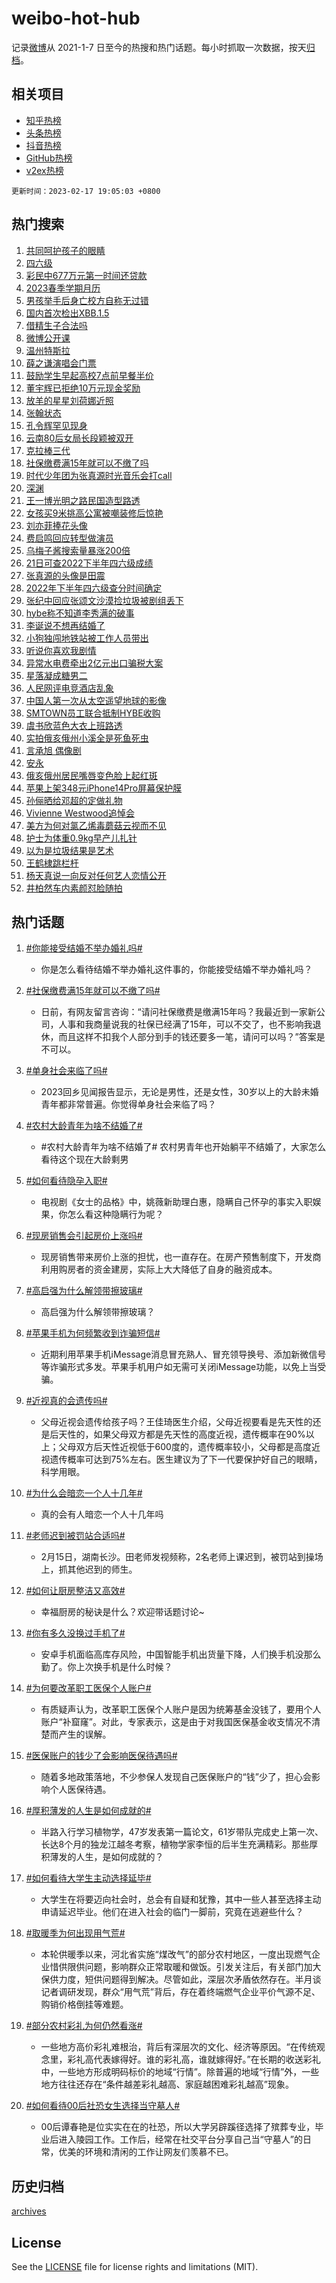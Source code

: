 # weibo-hot-hub

记录[微博](https://www.weibo.com)从 2021-1-7 日至今的热搜和热门话题。每小时抓取一次数据，按天[归档](archives)。

## 相关项目

- [知乎热榜](https://github.com/lonnyzhang423/zhihu-hot-hub)
- [头条热榜](https://github.com/lonnyzhang423/toutiao-hot-hub)
- [抖音热榜](https://github.com/lonnyzhang423/douyin-hot-hub)
- [GitHub热榜](https://github.com/lonnyzhang423/github-hot-hub)
- [v2ex热榜](https://github.com/lonnyzhang423/v2ex-hot-hub)


`更新时间：2023-02-17 19:05:03 +0800`

## 热门搜索

1. [共同呵护孩子的眼睛](https://m.weibo.cn/search?containerid=100103type%3D1%26t%3D10%26q%3D%23%E5%85%B1%E5%90%8C%E5%91%B5%E6%8A%A4%E5%AD%A9%E5%AD%90%E7%9A%84%E7%9C%BC%E7%9D%9B%23&stream_entry_id=51&isnewpage=1&extparam=seat%3D1%26dgr%3D0%26stream_entry_id%3D51%26c_type%3D51%26pos%3D0%26filter_type%3Drealtimehot%26cate%3D10103%26display_time%3D1676631901%26pre_seqid%3D167663190193602385785&luicode=10000011&lfid=106003type%253D25%2526t%253D3%2526disable_hot%253D1%2526filter_type%253Drealtimehot)
1. [四六级](https://m.weibo.cn/search?containerid=100103type%3D1%26t%3D10%26q%3D%E5%9B%9B%E5%85%AD%E7%BA%A7&stream_entry_id=31&isnewpage=1&extparam=seat%3D1%26q%3D%25E5%259B%259B%25E5%2585%25AD%25E7%25BA%25A7%26realpos%3D1%26stream_entry_id%3D31%26dgr%3D0%26pos%3D0%26filter_type%3Drealtimehot%26flag%3D0%26lcate%3D5001%26band_rank%3D1%26c_type%3D31%26cate%3D5001%26display_time%3D1676631901%26pre_seqid%3D167663190193602385785&luicode=10000011&lfid=106003type%253D25%2526t%253D3%2526disable_hot%253D1%2526filter_type%253Drealtimehot)
1. [彩民中677万元第一时间还贷款](https://m.weibo.cn/search?containerid=100103type%3D1%26t%3D10%26q%3D%23%E5%BD%A9%E6%B0%91%E4%B8%AD677%E4%B8%87%E5%85%83%E7%AC%AC%E4%B8%80%E6%97%B6%E9%97%B4%E8%BF%98%E8%B4%B7%E6%AC%BE%23&stream_entry_id=31&isnewpage=1&extparam=seat%3D1%26q%3D%2523%25E5%25BD%25A9%25E6%25B0%2591%25E4%25B8%25AD677%25E4%25B8%2587%25E5%2585%2583%25E7%25AC%25AC%25E4%25B8%2580%25E6%2597%25B6%25E9%2597%25B4%25E8%25BF%2598%25E8%25B4%25B7%25E6%25AC%25BE%2523%26realpos%3D2%26stream_entry_id%3D31%26dgr%3D0%26pos%3D1%26filter_type%3Drealtimehot%26flag%3D1%26lcate%3D5001%26band_rank%3D2%26c_type%3D31%26cate%3D5001%26display_time%3D1676631901%26pre_seqid%3D167663190193602385785&luicode=10000011&lfid=106003type%253D25%2526t%253D3%2526disable_hot%253D1%2526filter_type%253Drealtimehot)
1. [2023春季学期月历](https://m.weibo.cn/search?containerid=100103type%3D1%26t%3D10%26q%3D%232023%E6%98%A5%E5%AD%A3%E5%AD%A6%E6%9C%9F%E6%9C%88%E5%8E%86%23&stream_entry_id=31&isnewpage=1&extparam=seat%3D1%26q%3D%25232023%25E6%2598%25A5%25E5%25AD%25A3%25E5%25AD%25A6%25E6%259C%259F%25E6%259C%2588%25E5%258E%2586%2523%26realpos%3D3%26stream_entry_id%3D31%26dgr%3D0%26pos%3D2%26filter_type%3Drealtimehot%26flag%3D0%26lcate%3D5001%26band_rank%3D3%26c_type%3D31%26cate%3D5001%26display_time%3D1676631901%26pre_seqid%3D167663190193602385785&luicode=10000011&lfid=106003type%253D25%2526t%253D3%2526disable_hot%253D1%2526filter_type%253Drealtimehot)
1. [男孩举手后身亡校方自称无过错](https://m.weibo.cn/search?containerid=100103type%3D1%26t%3D10%26q%3D%23%E7%94%B7%E5%AD%A9%E4%B8%BE%E6%89%8B%E5%90%8E%E8%BA%AB%E4%BA%A1%E6%A0%A1%E6%96%B9%E8%87%AA%E7%A7%B0%E6%97%A0%E8%BF%87%E9%94%99%23&stream_entry_id=31&isnewpage=1&extparam=seat%3D1%26q%3D%2523%25E7%2594%25B7%25E5%25AD%25A9%25E4%25B8%25BE%25E6%2589%258B%25E5%2590%258E%25E8%25BA%25AB%25E4%25BA%25A1%25E6%25A0%25A1%25E6%2596%25B9%25E8%2587%25AA%25E7%25A7%25B0%25E6%2597%25A0%25E8%25BF%2587%25E9%2594%2599%2523%26realpos%3D4%26stream_entry_id%3D31%26dgr%3D0%26pos%3D3%26filter_type%3Drealtimehot%26flag%3D1%26lcate%3D5001%26band_rank%3D4%26c_type%3D31%26cate%3D5001%26display_time%3D1676631901%26pre_seqid%3D167663190193602385785&luicode=10000011&lfid=106003type%253D25%2526t%253D3%2526disable_hot%253D1%2526filter_type%253Drealtimehot)
1. [国内首次检出XBB.1.5](https://m.weibo.cn/search?containerid=100103type%3D1%26t%3D10%26q%3D%23%E5%9B%BD%E5%86%85%E9%A6%96%E6%AC%A1%E6%A3%80%E5%87%BAXBB.1.5%23&stream_entry_id=31&isnewpage=1&extparam=seat%3D1%26q%3D%2523%25E5%259B%25BD%25E5%2586%2585%25E9%25A6%2596%25E6%25AC%25A1%25E6%25A3%2580%25E5%2587%25BAXBB.1.5%2523%26realpos%3D5%26stream_entry_id%3D31%26dgr%3D0%26pos%3D4%26filter_type%3Drealtimehot%26flag%3D2%26lcate%3D5001%26band_rank%3D5%26c_type%3D31%26cate%3D5001%26display_time%3D1676631901%26pre_seqid%3D167663190193602385785&luicode=10000011&lfid=106003type%253D25%2526t%253D3%2526disable_hot%253D1%2526filter_type%253Drealtimehot)
1. [借精生子合法吗](https://m.weibo.cn/search?containerid=100103type%3D1%26t%3D10%26q%3D%23%E5%80%9F%E7%B2%BE%E7%94%9F%E5%AD%90%E5%90%88%E6%B3%95%E5%90%97%23&stream_entry_id=31&isnewpage=1&extparam=seat%3D1%26q%3D%2523%25E5%2580%259F%25E7%25B2%25BE%25E7%2594%259F%25E5%25AD%2590%25E5%2590%2588%25E6%25B3%2595%25E5%2590%2597%2523%26realpos%3D6%26stream_entry_id%3D31%26dgr%3D0%26pos%3D5%26filter_type%3Drealtimehot%26flag%3D1%26lcate%3D5001%26band_rank%3D6%26c_type%3D31%26cate%3D5001%26display_time%3D1676631901%26pre_seqid%3D167663190193602385785&luicode=10000011&lfid=106003type%253D25%2526t%253D3%2526disable_hot%253D1%2526filter_type%253Drealtimehot)
1. [微博公开课](https://m.weibo.cn/search?containerid=100103type%3D1%26t%3D10%26q%3D%23%E5%BE%AE%E5%8D%9A%E5%85%AC%E5%BC%80%E8%AF%BE%23&stream_entry_id=31&isnewpage=1&extparam=seat%3D1%26q%3D%2523%25E5%25BE%25AE%25E5%258D%259A%25E5%2585%25AC%25E5%25BC%2580%25E8%25AF%25BE%2523%26dgr%3D0%26stream_entry_id%3D31%26pos%3D6%26filter_type%3Drealtimehot%26lcate%3D5001%26band_rank%3D7%26c_type%3D31%26cate%3D5001%26adid%3D180328%26display_time%3D1676631901%26pre_seqid%3D167663190193602385785&luicode=10000011&lfid=106003type%253D25%2526t%253D3%2526disable_hot%253D1%2526filter_type%253Drealtimehot)
1. [温州特斯拉](https://m.weibo.cn/search?containerid=100103type%3D1%26t%3D10%26q%3D%E6%B8%A9%E5%B7%9E%E7%89%B9%E6%96%AF%E6%8B%89&stream_entry_id=31&isnewpage=1&extparam=seat%3D1%26q%3D%25E6%25B8%25A9%25E5%25B7%259E%25E7%2589%25B9%25E6%2596%25AF%25E6%258B%2589%26realpos%3D7%26stream_entry_id%3D31%26dgr%3D0%26pos%3D7%26filter_type%3Drealtimehot%26flag%3D0%26lcate%3D5001%26band_rank%3D7%26c_type%3D31%26cate%3D5001%26display_time%3D1676631901%26pre_seqid%3D167663190193602385785&luicode=10000011&lfid=106003type%253D25%2526t%253D3%2526disable_hot%253D1%2526filter_type%253Drealtimehot)
1. [薛之谦演唱会门票](https://m.weibo.cn/search?containerid=100103type%3D1%26t%3D10%26q%3D%E8%96%9B%E4%B9%8B%E8%B0%A6%E6%BC%94%E5%94%B1%E4%BC%9A%E9%97%A8%E7%A5%A8&stream_entry_id=31&isnewpage=1&extparam=seat%3D1%26q%3D%25E8%2596%259B%25E4%25B9%258B%25E8%25B0%25A6%25E6%25BC%2594%25E5%2594%25B1%25E4%25BC%259A%25E9%2597%25A8%25E7%25A5%25A8%26realpos%3D8%26stream_entry_id%3D31%26dgr%3D0%26pos%3D8%26filter_type%3Drealtimehot%26flag%3D1%26lcate%3D5001%26band_rank%3D8%26c_type%3D31%26cate%3D5001%26display_time%3D1676631901%26pre_seqid%3D167663190193602385785&luicode=10000011&lfid=106003type%253D25%2526t%253D3%2526disable_hot%253D1%2526filter_type%253Drealtimehot)
1. [鼓励学生早起高校7点前早餐半价](https://m.weibo.cn/search?containerid=100103type%3D1%26t%3D10%26q%3D%23%E9%BC%93%E5%8A%B1%E5%AD%A6%E7%94%9F%E6%97%A9%E8%B5%B7%E9%AB%98%E6%A0%A17%E7%82%B9%E5%89%8D%E6%97%A9%E9%A4%90%E5%8D%8A%E4%BB%B7%23&stream_entry_id=31&isnewpage=1&extparam=seat%3D1%26q%3D%2523%25E9%25BC%2593%25E5%258A%25B1%25E5%25AD%25A6%25E7%2594%259F%25E6%2597%25A9%25E8%25B5%25B7%25E9%25AB%2598%25E6%25A0%25A17%25E7%2582%25B9%25E5%2589%258D%25E6%2597%25A9%25E9%25A4%2590%25E5%258D%258A%25E4%25BB%25B7%2523%26realpos%3D9%26stream_entry_id%3D31%26dgr%3D0%26pos%3D9%26filter_type%3Drealtimehot%26flag%3D0%26lcate%3D5001%26band_rank%3D9%26c_type%3D31%26cate%3D5001%26display_time%3D1676631901%26pre_seqid%3D167663190193602385785&luicode=10000011&lfid=106003type%253D25%2526t%253D3%2526disable_hot%253D1%2526filter_type%253Drealtimehot)
1. [董宇辉已拒绝10万元现金奖励](https://m.weibo.cn/search?containerid=100103type%3D1%26t%3D10%26q%3D%23%E8%91%A3%E5%AE%87%E8%BE%89%E5%B7%B2%E6%8B%92%E7%BB%9D10%E4%B8%87%E5%85%83%E7%8E%B0%E9%87%91%E5%A5%96%E5%8A%B1%23&stream_entry_id=31&isnewpage=1&extparam=seat%3D1%26q%3D%2523%25E8%2591%25A3%25E5%25AE%2587%25E8%25BE%2589%25E5%25B7%25B2%25E6%258B%2592%25E7%25BB%259D10%25E4%25B8%2587%25E5%2585%2583%25E7%258E%25B0%25E9%2587%2591%25E5%25A5%2596%25E5%258A%25B1%2523%26realpos%3D10%26stream_entry_id%3D31%26dgr%3D0%26pos%3D10%26filter_type%3Drealtimehot%26flag%3D2%26lcate%3D5001%26band_rank%3D10%26c_type%3D31%26cate%3D5001%26display_time%3D1676631901%26pre_seqid%3D167663190193602385785&luicode=10000011&lfid=106003type%253D25%2526t%253D3%2526disable_hot%253D1%2526filter_type%253Drealtimehot)
1. [放羊的星星刘荷娜近照](https://m.weibo.cn/search?containerid=100103type%3D1%26t%3D10%26q%3D%23%E6%94%BE%E7%BE%8A%E7%9A%84%E6%98%9F%E6%98%9F%E5%88%98%E8%8D%B7%E5%A8%9C%E8%BF%91%E7%85%A7%23&stream_entry_id=31&isnewpage=1&extparam=seat%3D1%26q%3D%2523%25E6%2594%25BE%25E7%25BE%258A%25E7%259A%2584%25E6%2598%259F%25E6%2598%259F%25E5%2588%2598%25E8%258D%25B7%25E5%25A8%259C%25E8%25BF%2591%25E7%2585%25A7%2523%26realpos%3D11%26stream_entry_id%3D31%26dgr%3D0%26pos%3D11%26filter_type%3Drealtimehot%26flag%3D2%26lcate%3D5001%26band_rank%3D11%26c_type%3D31%26cate%3D5001%26display_time%3D1676631901%26pre_seqid%3D167663190193602385785&luicode=10000011&lfid=106003type%253D25%2526t%253D3%2526disable_hot%253D1%2526filter_type%253Drealtimehot)
1. [张翰状态](https://m.weibo.cn/search?containerid=100103type%3D1%26t%3D10%26q%3D%23%E5%BC%A0%E7%BF%B0%E7%8A%B6%E6%80%81%23&stream_entry_id=31&isnewpage=1&extparam=seat%3D1%26q%3D%2523%25E5%25BC%25A0%25E7%25BF%25B0%25E7%258A%25B6%25E6%2580%2581%2523%26realpos%3D12%26stream_entry_id%3D31%26dgr%3D0%26pos%3D12%26filter_type%3Drealtimehot%26flag%3D2%26lcate%3D5001%26band_rank%3D12%26c_type%3D31%26cate%3D5001%26display_time%3D1676631901%26pre_seqid%3D167663190193602385785&luicode=10000011&lfid=106003type%253D25%2526t%253D3%2526disable_hot%253D1%2526filter_type%253Drealtimehot)
1. [孔令辉罕见现身](https://m.weibo.cn/search?containerid=100103type%3D1%26t%3D10%26q%3D%23%E5%AD%94%E4%BB%A4%E8%BE%89%E7%BD%95%E8%A7%81%E7%8E%B0%E8%BA%AB%23&stream_entry_id=31&isnewpage=1&extparam=seat%3D1%26q%3D%2523%25E5%25AD%2594%25E4%25BB%25A4%25E8%25BE%2589%25E7%25BD%2595%25E8%25A7%2581%25E7%258E%25B0%25E8%25BA%25AB%2523%26realpos%3D13%26stream_entry_id%3D31%26dgr%3D0%26pos%3D13%26filter_type%3Drealtimehot%26flag%3D1%26lcate%3D5001%26band_rank%3D13%26c_type%3D31%26cate%3D5001%26display_time%3D1676631901%26pre_seqid%3D167663190193602385785&luicode=10000011&lfid=106003type%253D25%2526t%253D3%2526disable_hot%253D1%2526filter_type%253Drealtimehot)
1. [云南80后女局长段颖被双开](https://m.weibo.cn/search?containerid=100103type%3D1%26t%3D10%26q%3D%23%E4%BA%91%E5%8D%9780%E5%90%8E%E5%A5%B3%E5%B1%80%E9%95%BF%E6%AE%B5%E9%A2%96%E8%A2%AB%E5%8F%8C%E5%BC%80%23&stream_entry_id=31&isnewpage=1&extparam=seat%3D1%26q%3D%2523%25E4%25BA%2591%25E5%258D%259780%25E5%2590%258E%25E5%25A5%25B3%25E5%25B1%2580%25E9%2595%25BF%25E6%25AE%25B5%25E9%25A2%2596%25E8%25A2%25AB%25E5%258F%258C%25E5%25BC%2580%2523%26realpos%3D14%26stream_entry_id%3D31%26dgr%3D0%26pos%3D14%26filter_type%3Drealtimehot%26flag%3D1%26lcate%3D5001%26band_rank%3D14%26c_type%3D31%26cate%3D5001%26display_time%3D1676631901%26pre_seqid%3D167663190193602385785&luicode=10000011&lfid=106003type%253D25%2526t%253D3%2526disable_hot%253D1%2526filter_type%253Drealtimehot)
1. [克拉棒三代](https://m.weibo.cn/search?containerid=100103type%3D1%26t%3D10%26q%3D%E5%85%8B%E6%8B%89%E6%A3%92%E4%B8%89%E4%BB%A3&stream_entry_id=31&isnewpage=1&extparam=seat%3D1%26q%3D%25E5%2585%258B%25E6%258B%2589%25E6%25A3%2592%25E4%25B8%2589%25E4%25BB%25A3%26realpos%3D15%26stream_entry_id%3D31%26dgr%3D0%26pos%3D15%26filter_type%3Drealtimehot%26flag%3D1%26lcate%3D5001%26band_rank%3D15%26c_type%3D31%26cate%3D5001%26display_time%3D1676631901%26pre_seqid%3D167663190193602385785&luicode=10000011&lfid=106003type%253D25%2526t%253D3%2526disable_hot%253D1%2526filter_type%253Drealtimehot)
1. [社保缴费满15年就可以不缴了吗](https://m.weibo.cn/search?containerid=100103type%3D1%26t%3D10%26q%3D%23%E7%A4%BE%E4%BF%9D%E7%BC%B4%E8%B4%B9%E6%BB%A115%E5%B9%B4%E5%B0%B1%E5%8F%AF%E4%BB%A5%E4%B8%8D%E7%BC%B4%E4%BA%86%E5%90%97%23&stream_entry_id=31&isnewpage=1&extparam=seat%3D1%26q%3D%2523%25E7%25A4%25BE%25E4%25BF%259D%25E7%25BC%25B4%25E8%25B4%25B9%25E6%25BB%25A115%25E5%25B9%25B4%25E5%25B0%25B1%25E5%258F%25AF%25E4%25BB%25A5%25E4%25B8%258D%25E7%25BC%25B4%25E4%25BA%2586%25E5%2590%2597%2523%26realpos%3D16%26stream_entry_id%3D31%26dgr%3D0%26pos%3D16%26filter_type%3Drealtimehot%26flag%3D2%26lcate%3D5001%26band_rank%3D16%26c_type%3D31%26cate%3D5001%26display_time%3D1676631901%26pre_seqid%3D167663190193602385785&luicode=10000011&lfid=106003type%253D25%2526t%253D3%2526disable_hot%253D1%2526filter_type%253Drealtimehot)
1. [时代少年团为张真源时光音乐会打call](https://m.weibo.cn/search?containerid=100103type%3D1%26t%3D10%26q%3D%23%E6%97%B6%E4%BB%A3%E5%B0%91%E5%B9%B4%E5%9B%A2%E4%B8%BA%E5%BC%A0%E7%9C%9F%E6%BA%90%E6%97%B6%E5%85%89%E9%9F%B3%E4%B9%90%E4%BC%9A%E6%89%93call%23&stream_entry_id=31&isnewpage=1&extparam=seat%3D1%26q%3D%2523%25E6%2597%25B6%25E4%25BB%25A3%25E5%25B0%2591%25E5%25B9%25B4%25E5%259B%25A2%25E4%25B8%25BA%25E5%25BC%25A0%25E7%259C%259F%25E6%25BA%2590%25E6%2597%25B6%25E5%2585%2589%25E9%259F%25B3%25E4%25B9%2590%25E4%25BC%259A%25E6%2589%2593call%2523%26realpos%3D17%26stream_entry_id%3D31%26dgr%3D0%26pos%3D17%26filter_type%3Drealtimehot%26flag%3D1%26lcate%3D5001%26band_rank%3D17%26c_type%3D31%26cate%3D5001%26display_time%3D1676631901%26pre_seqid%3D167663190193602385785&luicode=10000011&lfid=106003type%253D25%2526t%253D3%2526disable_hot%253D1%2526filter_type%253Drealtimehot)
1. [深渊](https://m.weibo.cn/search?containerid=100103type%3D1%26t%3D10%26q%3D%E6%B7%B1%E6%B8%8A&stream_entry_id=31&isnewpage=1&extparam=seat%3D1%26q%3D%25E6%25B7%25B1%25E6%25B8%258A%26realpos%3D18%26stream_entry_id%3D31%26dgr%3D0%26pos%3D18%26filter_type%3Drealtimehot%26flag%3D1%26lcate%3D5001%26band_rank%3D18%26c_type%3D31%26cate%3D5001%26display_time%3D1676631901%26pre_seqid%3D167663190193602385785&luicode=10000011&lfid=106003type%253D25%2526t%253D3%2526disable_hot%253D1%2526filter_type%253Drealtimehot)
1. [王一博光明之路民国造型路透](https://m.weibo.cn/search?containerid=100103type%3D1%26t%3D10%26q%3D%23%E7%8E%8B%E4%B8%80%E5%8D%9A%E5%85%89%E6%98%8E%E4%B9%8B%E8%B7%AF%E6%B0%91%E5%9B%BD%E9%80%A0%E5%9E%8B%E8%B7%AF%E9%80%8F%23&stream_entry_id=31&isnewpage=1&extparam=seat%3D1%26q%3D%2523%25E7%258E%258B%25E4%25B8%2580%25E5%258D%259A%25E5%2585%2589%25E6%2598%258E%25E4%25B9%258B%25E8%25B7%25AF%25E6%25B0%2591%25E5%259B%25BD%25E9%2580%25A0%25E5%259E%258B%25E8%25B7%25AF%25E9%2580%258F%2523%26realpos%3D19%26stream_entry_id%3D31%26dgr%3D0%26pos%3D19%26filter_type%3Drealtimehot%26flag%3D1%26lcate%3D5001%26band_rank%3D19%26c_type%3D31%26cate%3D5001%26display_time%3D1676631901%26pre_seqid%3D167663190193602385785&luicode=10000011&lfid=106003type%253D25%2526t%253D3%2526disable_hot%253D1%2526filter_type%253Drealtimehot)
1. [女孩买9米挑高公寓被嘲装修后惊艳](https://m.weibo.cn/search?containerid=100103type%3D1%26t%3D10%26q%3D%23%E5%A5%B3%E5%AD%A9%E4%B9%B09%E7%B1%B3%E6%8C%91%E9%AB%98%E5%85%AC%E5%AF%93%E8%A2%AB%E5%98%B2%E8%A3%85%E4%BF%AE%E5%90%8E%E6%83%8A%E8%89%B3%23&stream_entry_id=31&isnewpage=1&extparam=seat%3D1%26q%3D%2523%25E5%25A5%25B3%25E5%25AD%25A9%25E4%25B9%25B09%25E7%25B1%25B3%25E6%258C%2591%25E9%25AB%2598%25E5%2585%25AC%25E5%25AF%2593%25E8%25A2%25AB%25E5%2598%25B2%25E8%25A3%2585%25E4%25BF%25AE%25E5%2590%258E%25E6%2583%258A%25E8%2589%25B3%2523%26realpos%3D20%26stream_entry_id%3D31%26dgr%3D0%26pos%3D20%26filter_type%3Drealtimehot%26flag%3D0%26lcate%3D5001%26band_rank%3D20%26c_type%3D31%26cate%3D5001%26display_time%3D1676631901%26pre_seqid%3D167663190193602385785&luicode=10000011&lfid=106003type%253D25%2526t%253D3%2526disable_hot%253D1%2526filter_type%253Drealtimehot)
1. [刘亦菲捧花头像](https://m.weibo.cn/search?containerid=100103type%3D1%26t%3D10%26q%3D%E5%88%98%E4%BA%A6%E8%8F%B2%E6%8D%A7%E8%8A%B1%E5%A4%B4%E5%83%8F&stream_entry_id=31&isnewpage=1&extparam=seat%3D1%26q%3D%25E5%2588%2598%25E4%25BA%25A6%25E8%258F%25B2%25E6%258D%25A7%25E8%258A%25B1%25E5%25A4%25B4%25E5%2583%258F%26realpos%3D21%26stream_entry_id%3D31%26dgr%3D0%26pos%3D21%26filter_type%3Drealtimehot%26flag%3D2%26lcate%3D5001%26band_rank%3D21%26c_type%3D31%26cate%3D5001%26display_time%3D1676631901%26pre_seqid%3D167663190193602385785&luicode=10000011&lfid=106003type%253D25%2526t%253D3%2526disable_hot%253D1%2526filter_type%253Drealtimehot)
1. [费启鸣回应转型做演员](https://m.weibo.cn/search?containerid=100103type%3D1%26t%3D10%26q%3D%23%E8%B4%B9%E5%90%AF%E9%B8%A3%E5%9B%9E%E5%BA%94%E8%BD%AC%E5%9E%8B%E5%81%9A%E6%BC%94%E5%91%98%23&stream_entry_id=31&isnewpage=1&extparam=seat%3D1%26q%3D%2523%25E8%25B4%25B9%25E5%2590%25AF%25E9%25B8%25A3%25E5%259B%259E%25E5%25BA%2594%25E8%25BD%25AC%25E5%259E%258B%25E5%2581%259A%25E6%25BC%2594%25E5%2591%2598%2523%26realpos%3D22%26stream_entry_id%3D31%26dgr%3D0%26pos%3D22%26filter_type%3Drealtimehot%26flag%3D0%26lcate%3D5001%26band_rank%3D22%26c_type%3D31%26cate%3D5001%26display_time%3D1676631901%26pre_seqid%3D167663190193602385785&luicode=10000011&lfid=106003type%253D25%2526t%253D3%2526disable_hot%253D1%2526filter_type%253Drealtimehot)
1. [乌梅子酱搜索量暴涨200倍](https://m.weibo.cn/search?containerid=100103type%3D1%26t%3D10%26q%3D%23%E4%B9%8C%E6%A2%85%E5%AD%90%E9%85%B1%E6%90%9C%E7%B4%A2%E9%87%8F%E6%9A%B4%E6%B6%A8200%E5%80%8D%23&stream_entry_id=31&isnewpage=1&extparam=seat%3D1%26q%3D%2523%25E4%25B9%258C%25E6%25A2%2585%25E5%25AD%2590%25E9%2585%25B1%25E6%2590%259C%25E7%25B4%25A2%25E9%2587%258F%25E6%259A%25B4%25E6%25B6%25A8200%25E5%2580%258D%2523%26realpos%3D23%26stream_entry_id%3D31%26dgr%3D0%26pos%3D23%26filter_type%3Drealtimehot%26flag%3D1%26lcate%3D5001%26band_rank%3D23%26c_type%3D31%26cate%3D5001%26display_time%3D1676631901%26pre_seqid%3D167663190193602385785&luicode=10000011&lfid=106003type%253D25%2526t%253D3%2526disable_hot%253D1%2526filter_type%253Drealtimehot)
1. [21日可查2022下半年四六级成绩](https://m.weibo.cn/search?containerid=100103type%3D1%26t%3D10%26q%3D%2321%E6%97%A5%E5%8F%AF%E6%9F%A52022%E4%B8%8B%E5%8D%8A%E5%B9%B4%E5%9B%9B%E5%85%AD%E7%BA%A7%E6%88%90%E7%BB%A9%23&stream_entry_id=31&isnewpage=1&extparam=seat%3D1%26q%3D%252321%25E6%2597%25A5%25E5%258F%25AF%25E6%259F%25A52022%25E4%25B8%258B%25E5%258D%258A%25E5%25B9%25B4%25E5%259B%259B%25E5%2585%25AD%25E7%25BA%25A7%25E6%2588%2590%25E7%25BB%25A9%2523%26realpos%3D24%26stream_entry_id%3D31%26dgr%3D0%26pos%3D24%26filter_type%3Drealtimehot%26flag%3D1%26lcate%3D5001%26band_rank%3D24%26c_type%3D31%26cate%3D5001%26display_time%3D1676631901%26pre_seqid%3D167663190193602385785&luicode=10000011&lfid=106003type%253D25%2526t%253D3%2526disable_hot%253D1%2526filter_type%253Drealtimehot)
1. [张真源的头像是田震](https://m.weibo.cn/search?containerid=100103type%3D1%26t%3D10%26q%3D%23%E5%BC%A0%E7%9C%9F%E6%BA%90%E7%9A%84%E5%A4%B4%E5%83%8F%E6%98%AF%E7%94%B0%E9%9C%87%23&stream_entry_id=31&isnewpage=1&extparam=seat%3D1%26q%3D%2523%25E5%25BC%25A0%25E7%259C%259F%25E6%25BA%2590%25E7%259A%2584%25E5%25A4%25B4%25E5%2583%258F%25E6%2598%25AF%25E7%2594%25B0%25E9%259C%2587%2523%26realpos%3D25%26stream_entry_id%3D31%26dgr%3D0%26pos%3D25%26filter_type%3Drealtimehot%26flag%3D1%26lcate%3D5001%26band_rank%3D25%26c_type%3D31%26cate%3D5001%26display_time%3D1676631901%26pre_seqid%3D167663190193602385785&luicode=10000011&lfid=106003type%253D25%2526t%253D3%2526disable_hot%253D1%2526filter_type%253Drealtimehot)
1. [2022年下半年四六级查分时间确定](https://m.weibo.cn/search?containerid=100103type%3D1%26t%3D10%26q%3D%232022%E5%B9%B4%E4%B8%8B%E5%8D%8A%E5%B9%B4%E5%9B%9B%E5%85%AD%E7%BA%A7%E6%9F%A5%E5%88%86%E6%97%B6%E9%97%B4%E7%A1%AE%E5%AE%9A%23&stream_entry_id=31&isnewpage=1&extparam=seat%3D1%26q%3D%25232022%25E5%25B9%25B4%25E4%25B8%258B%25E5%258D%258A%25E5%25B9%25B4%25E5%259B%259B%25E5%2585%25AD%25E7%25BA%25A7%25E6%259F%25A5%25E5%2588%2586%25E6%2597%25B6%25E9%2597%25B4%25E7%25A1%25AE%25E5%25AE%259A%2523%26realpos%3D26%26stream_entry_id%3D31%26dgr%3D0%26pos%3D26%26filter_type%3Drealtimehot%26flag%3D1%26lcate%3D5001%26band_rank%3D26%26c_type%3D31%26cate%3D5001%26display_time%3D1676631901%26pre_seqid%3D167663190193602385785&luicode=10000011&lfid=106003type%253D25%2526t%253D3%2526disable_hot%253D1%2526filter_type%253Drealtimehot)
1. [张纪中回应张颂文沙漠捡垃圾被剧组丢下](https://m.weibo.cn/search?containerid=100103type%3D1%26t%3D10%26q%3D%23%E5%BC%A0%E7%BA%AA%E4%B8%AD%E5%9B%9E%E5%BA%94%E5%BC%A0%E9%A2%82%E6%96%87%E6%B2%99%E6%BC%A0%E6%8D%A1%E5%9E%83%E5%9C%BE%E8%A2%AB%E5%89%A7%E7%BB%84%E4%B8%A2%E4%B8%8B%23&stream_entry_id=31&isnewpage=1&extparam=seat%3D1%26q%3D%2523%25E5%25BC%25A0%25E7%25BA%25AA%25E4%25B8%25AD%25E5%259B%259E%25E5%25BA%2594%25E5%25BC%25A0%25E9%25A2%2582%25E6%2596%2587%25E6%25B2%2599%25E6%25BC%25A0%25E6%258D%25A1%25E5%259E%2583%25E5%259C%25BE%25E8%25A2%25AB%25E5%2589%25A7%25E7%25BB%2584%25E4%25B8%25A2%25E4%25B8%258B%2523%26realpos%3D27%26stream_entry_id%3D31%26dgr%3D0%26pos%3D27%26filter_type%3Drealtimehot%26flag%3D0%26lcate%3D5001%26band_rank%3D27%26c_type%3D31%26cate%3D5001%26display_time%3D1676631901%26pre_seqid%3D167663190193602385785&luicode=10000011&lfid=106003type%253D25%2526t%253D3%2526disable_hot%253D1%2526filter_type%253Drealtimehot)
1. [hybe称不知道李秀满的破事](https://m.weibo.cn/search?containerid=100103type%3D1%26t%3D10%26q%3D%23hybe%E7%A7%B0%E4%B8%8D%E7%9F%A5%E9%81%93%E6%9D%8E%E7%A7%80%E6%BB%A1%E7%9A%84%E7%A0%B4%E4%BA%8B%23&stream_entry_id=31&isnewpage=1&extparam=seat%3D1%26q%3D%2523hybe%25E7%25A7%25B0%25E4%25B8%258D%25E7%259F%25A5%25E9%2581%2593%25E6%259D%258E%25E7%25A7%2580%25E6%25BB%25A1%25E7%259A%2584%25E7%25A0%25B4%25E4%25BA%258B%2523%26realpos%3D28%26stream_entry_id%3D31%26dgr%3D0%26pos%3D28%26filter_type%3Drealtimehot%26flag%3D0%26lcate%3D5001%26band_rank%3D28%26c_type%3D31%26cate%3D5001%26display_time%3D1676631901%26pre_seqid%3D167663190193602385785&luicode=10000011&lfid=106003type%253D25%2526t%253D3%2526disable_hot%253D1%2526filter_type%253Drealtimehot)
1. [李诞说不想再结婚了](https://m.weibo.cn/search?containerid=100103type%3D1%26t%3D10%26q%3D%23%E6%9D%8E%E8%AF%9E%E8%AF%B4%E4%B8%8D%E6%83%B3%E5%86%8D%E7%BB%93%E5%A9%9A%E4%BA%86%23&stream_entry_id=31&isnewpage=1&extparam=seat%3D1%26q%3D%2523%25E6%259D%258E%25E8%25AF%259E%25E8%25AF%25B4%25E4%25B8%258D%25E6%2583%25B3%25E5%2586%258D%25E7%25BB%2593%25E5%25A9%259A%25E4%25BA%2586%2523%26realpos%3D29%26stream_entry_id%3D31%26dgr%3D0%26pos%3D29%26filter_type%3Drealtimehot%26flag%3D0%26lcate%3D5001%26band_rank%3D29%26c_type%3D31%26cate%3D5001%26display_time%3D1676631901%26pre_seqid%3D167663190193602385785&luicode=10000011&lfid=106003type%253D25%2526t%253D3%2526disable_hot%253D1%2526filter_type%253Drealtimehot)
1. [小狗独闯地铁站被工作人员带出](https://m.weibo.cn/search?containerid=100103type%3D1%26t%3D10%26q%3D%23%E5%B0%8F%E7%8B%97%E7%8B%AC%E9%97%AF%E5%9C%B0%E9%93%81%E7%AB%99%E8%A2%AB%E5%B7%A5%E4%BD%9C%E4%BA%BA%E5%91%98%E5%B8%A6%E5%87%BA%23&stream_entry_id=31&isnewpage=1&extparam=seat%3D1%26q%3D%2523%25E5%25B0%258F%25E7%258B%2597%25E7%258B%25AC%25E9%2597%25AF%25E5%259C%25B0%25E9%2593%2581%25E7%25AB%2599%25E8%25A2%25AB%25E5%25B7%25A5%25E4%25BD%259C%25E4%25BA%25BA%25E5%2591%2598%25E5%25B8%25A6%25E5%2587%25BA%2523%26realpos%3D30%26stream_entry_id%3D31%26dgr%3D0%26pos%3D30%26filter_type%3Drealtimehot%26flag%3D1%26lcate%3D5001%26band_rank%3D30%26c_type%3D31%26cate%3D5001%26display_time%3D1676631901%26pre_seqid%3D167663190193602385785&luicode=10000011&lfid=106003type%253D25%2526t%253D3%2526disable_hot%253D1%2526filter_type%253Drealtimehot)
1. [听说你喜欢我剧情](https://m.weibo.cn/search?containerid=100103type%3D1%26t%3D10%26q%3D%23%E5%90%AC%E8%AF%B4%E4%BD%A0%E5%96%9C%E6%AC%A2%E6%88%91%E5%89%A7%E6%83%85%23&stream_entry_id=31&isnewpage=1&extparam=seat%3D1%26q%3D%2523%25E5%2590%25AC%25E8%25AF%25B4%25E4%25BD%25A0%25E5%2596%259C%25E6%25AC%25A2%25E6%2588%2591%25E5%2589%25A7%25E6%2583%2585%2523%26realpos%3D31%26stream_entry_id%3D31%26dgr%3D0%26pos%3D31%26filter_type%3Drealtimehot%26flag%3D1%26lcate%3D5001%26band_rank%3D31%26c_type%3D31%26cate%3D5001%26display_time%3D1676631901%26pre_seqid%3D167663190193602385785&luicode=10000011&lfid=106003type%253D25%2526t%253D3%2526disable_hot%253D1%2526filter_type%253Drealtimehot)
1. [异常水电费牵出2亿元出口骗税大案](https://m.weibo.cn/search?containerid=100103type%3D1%26t%3D10%26q%3D%23%E5%BC%82%E5%B8%B8%E6%B0%B4%E7%94%B5%E8%B4%B9%E7%89%B5%E5%87%BA2%E4%BA%BF%E5%85%83%E5%87%BA%E5%8F%A3%E9%AA%97%E7%A8%8E%E5%A4%A7%E6%A1%88%23&stream_entry_id=31&isnewpage=1&extparam=seat%3D1%26q%3D%2523%25E5%25BC%2582%25E5%25B8%25B8%25E6%25B0%25B4%25E7%2594%25B5%25E8%25B4%25B9%25E7%2589%25B5%25E5%2587%25BA2%25E4%25BA%25BF%25E5%2585%2583%25E5%2587%25BA%25E5%258F%25A3%25E9%25AA%2597%25E7%25A8%258E%25E5%25A4%25A7%25E6%25A1%2588%2523%26realpos%3D32%26stream_entry_id%3D31%26dgr%3D0%26pos%3D32%26filter_type%3Drealtimehot%26flag%3D0%26lcate%3D5001%26band_rank%3D32%26c_type%3D31%26cate%3D5001%26display_time%3D1676631901%26pre_seqid%3D167663190193602385785&luicode=10000011&lfid=106003type%253D25%2526t%253D3%2526disable_hot%253D1%2526filter_type%253Drealtimehot)
1. [星落凝成糖男二](https://m.weibo.cn/search?containerid=100103type%3D1%26t%3D10%26q%3D%23%E6%98%9F%E8%90%BD%E5%87%9D%E6%88%90%E7%B3%96%E7%94%B7%E4%BA%8C%23&stream_entry_id=31&isnewpage=1&extparam=seat%3D1%26q%3D%2523%25E6%2598%259F%25E8%2590%25BD%25E5%2587%259D%25E6%2588%2590%25E7%25B3%2596%25E7%2594%25B7%25E4%25BA%258C%2523%26realpos%3D33%26stream_entry_id%3D31%26dgr%3D0%26pos%3D33%26filter_type%3Drealtimehot%26flag%3D0%26lcate%3D5001%26band_rank%3D33%26c_type%3D31%26cate%3D5001%26display_time%3D1676631901%26pre_seqid%3D167663190193602385785&luicode=10000011&lfid=106003type%253D25%2526t%253D3%2526disable_hot%253D1%2526filter_type%253Drealtimehot)
1. [人民网评电竞酒店乱象](https://m.weibo.cn/search?containerid=100103type%3D1%26t%3D10%26q%3D%23%E4%BA%BA%E6%B0%91%E7%BD%91%E8%AF%84%E7%94%B5%E7%AB%9E%E9%85%92%E5%BA%97%E4%B9%B1%E8%B1%A1%23&stream_entry_id=31&isnewpage=1&extparam=seat%3D1%26q%3D%2523%25E4%25BA%25BA%25E6%25B0%2591%25E7%25BD%2591%25E8%25AF%2584%25E7%2594%25B5%25E7%25AB%259E%25E9%2585%2592%25E5%25BA%2597%25E4%25B9%25B1%25E8%25B1%25A1%2523%26realpos%3D34%26stream_entry_id%3D31%26dgr%3D0%26pos%3D34%26filter_type%3Drealtimehot%26flag%3D0%26lcate%3D5001%26band_rank%3D34%26c_type%3D31%26cate%3D5001%26display_time%3D1676631901%26pre_seqid%3D167663190193602385785&luicode=10000011&lfid=106003type%253D25%2526t%253D3%2526disable_hot%253D1%2526filter_type%253Drealtimehot)
1. [中国人第一次从太空遥望地球的影像](https://m.weibo.cn/search?containerid=100103type%3D1%26t%3D10%26q%3D%23%E4%B8%AD%E5%9B%BD%E4%BA%BA%E7%AC%AC%E4%B8%80%E6%AC%A1%E4%BB%8E%E5%A4%AA%E7%A9%BA%E9%81%A5%E6%9C%9B%E5%9C%B0%E7%90%83%E7%9A%84%E5%BD%B1%E5%83%8F%23&stream_entry_id=31&isnewpage=1&extparam=seat%3D1%26q%3D%2523%25E4%25B8%25AD%25E5%259B%25BD%25E4%25BA%25BA%25E7%25AC%25AC%25E4%25B8%2580%25E6%25AC%25A1%25E4%25BB%258E%25E5%25A4%25AA%25E7%25A9%25BA%25E9%2581%25A5%25E6%259C%259B%25E5%259C%25B0%25E7%2590%2583%25E7%259A%2584%25E5%25BD%25B1%25E5%2583%258F%2523%26realpos%3D35%26stream_entry_id%3D31%26dgr%3D0%26pos%3D35%26filter_type%3Drealtimehot%26flag%3D1%26lcate%3D5001%26band_rank%3D35%26c_type%3D31%26cate%3D5001%26display_time%3D1676631901%26pre_seqid%3D167663190193602385785&luicode=10000011&lfid=106003type%253D25%2526t%253D3%2526disable_hot%253D1%2526filter_type%253Drealtimehot)
1. [SMTOWN员工联合抵制HYBE收购](https://m.weibo.cn/search?containerid=100103type%3D1%26t%3D10%26q%3D%23SMTOWN%E5%91%98%E5%B7%A5%E8%81%94%E5%90%88%E6%8A%B5%E5%88%B6HYBE%E6%94%B6%E8%B4%AD%23&stream_entry_id=31&isnewpage=1&extparam=seat%3D1%26q%3D%2523SMTOWN%25E5%2591%2598%25E5%25B7%25A5%25E8%2581%2594%25E5%2590%2588%25E6%258A%25B5%25E5%2588%25B6HYBE%25E6%2594%25B6%25E8%25B4%25AD%2523%26realpos%3D36%26stream_entry_id%3D31%26dgr%3D0%26pos%3D36%26filter_type%3Drealtimehot%26flag%3D0%26lcate%3D5001%26band_rank%3D36%26c_type%3D31%26cate%3D5001%26display_time%3D1676631901%26pre_seqid%3D167663190193602385785&luicode=10000011&lfid=106003type%253D25%2526t%253D3%2526disable_hot%253D1%2526filter_type%253Drealtimehot)
1. [虞书欣蓝色大衣上班路透](https://m.weibo.cn/search?containerid=100103type%3D1%26t%3D10%26q%3D%23%E8%99%9E%E4%B9%A6%E6%AC%A3%E8%93%9D%E8%89%B2%E5%A4%A7%E8%A1%A3%E4%B8%8A%E7%8F%AD%E8%B7%AF%E9%80%8F%23&stream_entry_id=31&isnewpage=1&extparam=seat%3D1%26q%3D%2523%25E8%2599%259E%25E4%25B9%25A6%25E6%25AC%25A3%25E8%2593%259D%25E8%2589%25B2%25E5%25A4%25A7%25E8%25A1%25A3%25E4%25B8%258A%25E7%258F%25AD%25E8%25B7%25AF%25E9%2580%258F%2523%26realpos%3D37%26stream_entry_id%3D31%26dgr%3D0%26pos%3D37%26filter_type%3Drealtimehot%26flag%3D0%26lcate%3D5001%26band_rank%3D37%26c_type%3D31%26cate%3D5001%26display_time%3D1676631901%26pre_seqid%3D167663190193602385785&luicode=10000011&lfid=106003type%253D25%2526t%253D3%2526disable_hot%253D1%2526filter_type%253Drealtimehot)
1. [实拍俄亥俄州小溪全是死鱼死虫](https://m.weibo.cn/search?containerid=100103type%3D1%26t%3D10%26q%3D%23%E5%AE%9E%E6%8B%8D%E4%BF%84%E4%BA%A5%E4%BF%84%E5%B7%9E%E5%B0%8F%E6%BA%AA%E5%85%A8%E6%98%AF%E6%AD%BB%E9%B1%BC%E6%AD%BB%E8%99%AB%23&stream_entry_id=31&isnewpage=1&extparam=seat%3D1%26q%3D%2523%25E5%25AE%259E%25E6%258B%258D%25E4%25BF%2584%25E4%25BA%25A5%25E4%25BF%2584%25E5%25B7%259E%25E5%25B0%258F%25E6%25BA%25AA%25E5%2585%25A8%25E6%2598%25AF%25E6%25AD%25BB%25E9%25B1%25BC%25E6%25AD%25BB%25E8%2599%25AB%2523%26realpos%3D38%26stream_entry_id%3D31%26dgr%3D0%26pos%3D38%26filter_type%3Drealtimehot%26flag%3D0%26lcate%3D5001%26band_rank%3D38%26c_type%3D31%26cate%3D5001%26display_time%3D1676631901%26pre_seqid%3D167663190193602385785&luicode=10000011&lfid=106003type%253D25%2526t%253D3%2526disable_hot%253D1%2526filter_type%253Drealtimehot)
1. [言承旭 偶像剧](https://m.weibo.cn/search?containerid=100103type%3D1%26t%3D10%26q%3D%E8%A8%80%E6%89%BF%E6%97%AD+%E5%81%B6%E5%83%8F%E5%89%A7&stream_entry_id=31&isnewpage=1&extparam=seat%3D1%26q%3D%25E8%25A8%2580%25E6%2589%25BF%25E6%2597%25AD%2520%25E5%2581%25B6%25E5%2583%258F%25E5%2589%25A7%26realpos%3D39%26stream_entry_id%3D31%26dgr%3D0%26pos%3D39%26filter_type%3Drealtimehot%26flag%3D0%26lcate%3D5001%26band_rank%3D39%26c_type%3D31%26cate%3D5001%26display_time%3D1676631901%26pre_seqid%3D167663190193602385785&luicode=10000011&lfid=106003type%253D25%2526t%253D3%2526disable_hot%253D1%2526filter_type%253Drealtimehot)
1. [安永](https://m.weibo.cn/search?containerid=100103type%3D1%26t%3D10%26q%3D%E5%AE%89%E6%B0%B8&stream_entry_id=31&isnewpage=1&extparam=seat%3D1%26q%3D%25E5%25AE%2589%25E6%25B0%25B8%26realpos%3D40%26stream_entry_id%3D31%26dgr%3D0%26pos%3D40%26filter_type%3Drealtimehot%26flag%3D0%26lcate%3D5001%26band_rank%3D40%26c_type%3D31%26cate%3D5001%26display_time%3D1676631901%26pre_seqid%3D167663190193602385785&luicode=10000011&lfid=106003type%253D25%2526t%253D3%2526disable_hot%253D1%2526filter_type%253Drealtimehot)
1. [俄亥俄州居民嘴唇变色脸上起红斑](https://m.weibo.cn/search?containerid=100103type%3D1%26t%3D10%26q%3D%23%E4%BF%84%E4%BA%A5%E4%BF%84%E5%B7%9E%E5%B1%85%E6%B0%91%E5%98%B4%E5%94%87%E5%8F%98%E8%89%B2%E8%84%B8%E4%B8%8A%E8%B5%B7%E7%BA%A2%E6%96%91%23&stream_entry_id=31&isnewpage=1&extparam=seat%3D1%26q%3D%2523%25E4%25BF%2584%25E4%25BA%25A5%25E4%25BF%2584%25E5%25B7%259E%25E5%25B1%2585%25E6%25B0%2591%25E5%2598%25B4%25E5%2594%2587%25E5%258F%2598%25E8%2589%25B2%25E8%2584%25B8%25E4%25B8%258A%25E8%25B5%25B7%25E7%25BA%25A2%25E6%2596%2591%2523%26realpos%3D41%26stream_entry_id%3D31%26dgr%3D0%26pos%3D41%26filter_type%3Drealtimehot%26flag%3D0%26lcate%3D5001%26band_rank%3D41%26c_type%3D31%26cate%3D5001%26display_time%3D1676631901%26pre_seqid%3D167663190193602385785&luicode=10000011&lfid=106003type%253D25%2526t%253D3%2526disable_hot%253D1%2526filter_type%253Drealtimehot)
1. [苹果上架348元iPhone14Pro屏幕保护膜](https://m.weibo.cn/search?containerid=100103type%3D1%26t%3D10%26q%3D%23%E8%8B%B9%E6%9E%9C%E4%B8%8A%E6%9E%B6348%E5%85%83iPhone14Pro%E5%B1%8F%E5%B9%95%E4%BF%9D%E6%8A%A4%E8%86%9C%23&stream_entry_id=31&isnewpage=1&extparam=seat%3D1%26q%3D%2523%25E8%258B%25B9%25E6%259E%259C%25E4%25B8%258A%25E6%259E%25B6348%25E5%2585%2583iPhone14Pro%25E5%25B1%258F%25E5%25B9%2595%25E4%25BF%259D%25E6%258A%25A4%25E8%2586%259C%2523%26realpos%3D42%26stream_entry_id%3D31%26dgr%3D0%26pos%3D42%26filter_type%3Drealtimehot%26flag%3D0%26lcate%3D5001%26band_rank%3D42%26c_type%3D31%26cate%3D5001%26display_time%3D1676631901%26pre_seqid%3D167663190193602385785&luicode=10000011&lfid=106003type%253D25%2526t%253D3%2526disable_hot%253D1%2526filter_type%253Drealtimehot)
1. [孙俪晒给邓超的定做礼物](https://m.weibo.cn/search?containerid=100103type%3D1%26t%3D10%26q%3D%23%E5%AD%99%E4%BF%AA%E6%99%92%E7%BB%99%E9%82%93%E8%B6%85%E7%9A%84%E5%AE%9A%E5%81%9A%E7%A4%BC%E7%89%A9%23&stream_entry_id=31&isnewpage=1&extparam=seat%3D1%26q%3D%2523%25E5%25AD%2599%25E4%25BF%25AA%25E6%2599%2592%25E7%25BB%2599%25E9%2582%2593%25E8%25B6%2585%25E7%259A%2584%25E5%25AE%259A%25E5%2581%259A%25E7%25A4%25BC%25E7%2589%25A9%2523%26realpos%3D43%26stream_entry_id%3D31%26dgr%3D0%26pos%3D43%26filter_type%3Drealtimehot%26flag%3D0%26lcate%3D5001%26band_rank%3D43%26c_type%3D31%26cate%3D5001%26display_time%3D1676631901%26pre_seqid%3D167663190193602385785&luicode=10000011&lfid=106003type%253D25%2526t%253D3%2526disable_hot%253D1%2526filter_type%253Drealtimehot)
1. [Vivienne Westwood追悼会](https://m.weibo.cn/search?containerid=100103type%3D1%26t%3D10%26q%3DVivienne+Westwood%E8%BF%BD%E6%82%BC%E4%BC%9A&stream_entry_id=31&isnewpage=1&extparam=seat%3D1%26q%3DVivienne%2520Westwood%25E8%25BF%25BD%25E6%2582%25BC%25E4%25BC%259A%26realpos%3D44%26stream_entry_id%3D31%26dgr%3D0%26pos%3D44%26filter_type%3Drealtimehot%26flag%3D1%26lcate%3D5001%26band_rank%3D44%26c_type%3D31%26cate%3D5001%26display_time%3D1676631901%26pre_seqid%3D167663190193602385785&luicode=10000011&lfid=106003type%253D25%2526t%253D3%2526disable_hot%253D1%2526filter_type%253Drealtimehot)
1. [美方为何对氯乙烯毒蘑菇云视而不见](https://m.weibo.cn/search?containerid=100103type%3D1%26t%3D10%26q%3D%23%E7%BE%8E%E6%96%B9%E4%B8%BA%E4%BD%95%E5%AF%B9%E6%B0%AF%E4%B9%99%E7%83%AF%E6%AF%92%E8%98%91%E8%8F%87%E4%BA%91%E8%A7%86%E8%80%8C%E4%B8%8D%E8%A7%81%23&stream_entry_id=31&isnewpage=1&extparam=seat%3D1%26q%3D%2523%25E7%25BE%258E%25E6%2596%25B9%25E4%25B8%25BA%25E4%25BD%2595%25E5%25AF%25B9%25E6%25B0%25AF%25E4%25B9%2599%25E7%2583%25AF%25E6%25AF%2592%25E8%2598%2591%25E8%258F%2587%25E4%25BA%2591%25E8%25A7%2586%25E8%2580%258C%25E4%25B8%258D%25E8%25A7%2581%2523%26realpos%3D45%26stream_entry_id%3D31%26dgr%3D0%26pos%3D45%26filter_type%3Drealtimehot%26flag%3D0%26lcate%3D5001%26band_rank%3D45%26c_type%3D31%26cate%3D5001%26display_time%3D1676631901%26pre_seqid%3D167663190193602385785&luicode=10000011&lfid=106003type%253D25%2526t%253D3%2526disable_hot%253D1%2526filter_type%253Drealtimehot)
1. [护士为体重0.9kg早产儿扎针](https://m.weibo.cn/search?containerid=100103type%3D1%26t%3D10%26q%3D%23%E6%8A%A4%E5%A3%AB%E4%B8%BA%E4%BD%93%E9%87%8D0.9kg%E6%97%A9%E4%BA%A7%E5%84%BF%E6%89%8E%E9%92%88%23&stream_entry_id=31&isnewpage=1&extparam=seat%3D1%26q%3D%2523%25E6%258A%25A4%25E5%25A3%25AB%25E4%25B8%25BA%25E4%25BD%2593%25E9%2587%258D0.9kg%25E6%2597%25A9%25E4%25BA%25A7%25E5%2584%25BF%25E6%2589%258E%25E9%2592%2588%2523%26realpos%3D46%26stream_entry_id%3D31%26dgr%3D0%26pos%3D46%26filter_type%3Drealtimehot%26flag%3D1%26lcate%3D5001%26band_rank%3D46%26c_type%3D31%26cate%3D5001%26display_time%3D1676631901%26pre_seqid%3D167663190193602385785&luicode=10000011&lfid=106003type%253D25%2526t%253D3%2526disable_hot%253D1%2526filter_type%253Drealtimehot)
1. [以为是垃圾结果是艺术](https://m.weibo.cn/search?containerid=100103type%3D1%26t%3D10%26q%3D%23%E4%BB%A5%E4%B8%BA%E6%98%AF%E5%9E%83%E5%9C%BE%E7%BB%93%E6%9E%9C%E6%98%AF%E8%89%BA%E6%9C%AF%23&stream_entry_id=31&isnewpage=1&extparam=seat%3D1%26q%3D%2523%25E4%25BB%25A5%25E4%25B8%25BA%25E6%2598%25AF%25E5%259E%2583%25E5%259C%25BE%25E7%25BB%2593%25E6%259E%259C%25E6%2598%25AF%25E8%2589%25BA%25E6%259C%25AF%2523%26realpos%3D47%26stream_entry_id%3D31%26dgr%3D0%26pos%3D47%26filter_type%3Drealtimehot%26flag%3D1%26lcate%3D5001%26band_rank%3D47%26c_type%3D31%26cate%3D5001%26display_time%3D1676631901%26pre_seqid%3D167663190193602385785&luicode=10000011&lfid=106003type%253D25%2526t%253D3%2526disable_hot%253D1%2526filter_type%253Drealtimehot)
1. [王鹤棣跳栏杆](https://m.weibo.cn/search?containerid=100103type%3D1%26t%3D10%26q%3D%23%E7%8E%8B%E9%B9%A4%E6%A3%A3%E8%B7%B3%E6%A0%8F%E6%9D%86%23&stream_entry_id=31&isnewpage=1&extparam=seat%3D1%26q%3D%2523%25E7%258E%258B%25E9%25B9%25A4%25E6%25A3%25A3%25E8%25B7%25B3%25E6%25A0%258F%25E6%259D%2586%2523%26realpos%3D48%26stream_entry_id%3D31%26dgr%3D0%26pos%3D48%26filter_type%3Drealtimehot%26flag%3D0%26lcate%3D5001%26band_rank%3D48%26c_type%3D31%26cate%3D5001%26display_time%3D1676631901%26pre_seqid%3D167663190193602385785&luicode=10000011&lfid=106003type%253D25%2526t%253D3%2526disable_hot%253D1%2526filter_type%253Drealtimehot)
1. [杨天真说一向反对任何艺人恋情公开](https://m.weibo.cn/search?containerid=100103type%3D1%26t%3D10%26q%3D%23%E6%9D%A8%E5%A4%A9%E7%9C%9F%E8%AF%B4%E4%B8%80%E5%90%91%E5%8F%8D%E5%AF%B9%E4%BB%BB%E4%BD%95%E8%89%BA%E4%BA%BA%E6%81%8B%E6%83%85%E5%85%AC%E5%BC%80%23&stream_entry_id=31&isnewpage=1&extparam=seat%3D1%26q%3D%2523%25E6%259D%25A8%25E5%25A4%25A9%25E7%259C%259F%25E8%25AF%25B4%25E4%25B8%2580%25E5%2590%2591%25E5%258F%258D%25E5%25AF%25B9%25E4%25BB%25BB%25E4%25BD%2595%25E8%2589%25BA%25E4%25BA%25BA%25E6%2581%258B%25E6%2583%2585%25E5%2585%25AC%25E5%25BC%2580%2523%26realpos%3D49%26stream_entry_id%3D31%26dgr%3D0%26pos%3D49%26filter_type%3Drealtimehot%26flag%3D0%26lcate%3D5001%26band_rank%3D49%26c_type%3D31%26cate%3D5001%26display_time%3D1676631901%26pre_seqid%3D167663190193602385785&luicode=10000011&lfid=106003type%253D25%2526t%253D3%2526disable_hot%253D1%2526filter_type%253Drealtimehot)
1. [井柏然车内素颜怼脸随拍](https://m.weibo.cn/search?containerid=100103type%3D1%26t%3D10%26q%3D%23%E4%BA%95%E6%9F%8F%E7%84%B6%E8%BD%A6%E5%86%85%E7%B4%A0%E9%A2%9C%E6%80%BC%E8%84%B8%E9%9A%8F%E6%8B%8D%23&stream_entry_id=31&isnewpage=1&extparam=seat%3D1%26q%3D%2523%25E4%25BA%2595%25E6%259F%258F%25E7%2584%25B6%25E8%25BD%25A6%25E5%2586%2585%25E7%25B4%25A0%25E9%25A2%259C%25E6%2580%25BC%25E8%2584%25B8%25E9%259A%258F%25E6%258B%258D%2523%26realpos%3D50%26stream_entry_id%3D31%26dgr%3D0%26pos%3D50%26filter_type%3Drealtimehot%26flag%3D1%26lcate%3D5001%26band_rank%3D50%26c_type%3D31%26cate%3D5001%26display_time%3D1676631901%26pre_seqid%3D167663190193602385785&luicode=10000011&lfid=106003type%253D25%2526t%253D3%2526disable_hot%253D1%2526filter_type%253Drealtimehot)

## 热门话题

1. [#你能接受结婚不举办婚礼吗#](https://m.weibo.cn/search?containerid=231522type%3D1%26t%3D10%26q%3D%23%E4%BD%A0%E8%83%BD%E6%8E%A5%E5%8F%97%E7%BB%93%E5%A9%9A%E4%B8%8D%E4%B8%BE%E5%8A%9E%E5%A9%9A%E7%A4%BC%E5%90%97%23&stream_entry_id=128&isnewpage=1&extparam=seat%3D1%26lcate%3D5004%26unitid%3D1676548024977%26cate%3D5004%26pos%3D1-0-0%26dgr%3D0%26c_type%3D128%26display_time%3D1676631903%26pre_seqid%3D1676630849565018913247&luicode=10000011&lfid=231648_-_4)
    - 你是怎么看待结婚不举办婚礼这件事的，你能接受结婚不举办婚礼吗？

1. [#社保缴费满15年就可以不缴了吗#](https://m.weibo.cn/search?containerid=231522type%3D1%26t%3D10%26q%3D%23%E7%A4%BE%E4%BF%9D%E7%BC%B4%E8%B4%B9%E6%BB%A115%E5%B9%B4%E5%B0%B1%E5%8F%AF%E4%BB%A5%E4%B8%8D%E7%BC%B4%E4%BA%86%E5%90%97%23&stream_entry_id=128&isnewpage=1&extparam=seat%3D1%26lcate%3D5004%26unitid%3D1676607741272%26cate%3D5004%26pos%3D1-0-1%26dgr%3D0%26c_type%3D128%26display_time%3D1676631903%26pre_seqid%3D1676630849565018913247&luicode=10000011&lfid=231648_-_4)
    - 日前，有网友留言咨询：“请问社保缴费是缴满15年吗？我最近到一家新公司，人事和我商量说我的社保已经满了15年，可以不交了，也不影响我退休，而且这样不扣我个人部分到手的钱还要多一笔，请问可以吗？”答案是不可以。

1. [#单身社会来临了吗#](https://m.weibo.cn/search?containerid=231522type%3D1%26t%3D10%26q%3D%23%E5%8D%95%E8%BA%AB%E7%A4%BE%E4%BC%9A%E6%9D%A5%E4%B8%B4%E4%BA%86%E5%90%97%23&stream_entry_id=128&isnewpage=1&extparam=seat%3D1%26lcate%3D5004%26unitid%3D1676537831688%26cate%3D5004%26pos%3D1-0-2%26dgr%3D0%26c_type%3D128%26display_time%3D1676631903%26pre_seqid%3D1676630849565018913247&luicode=10000011&lfid=231648_-_4)
    - 2023回乡见闻报告显示，无论是男性，还是女性，30岁以上的大龄未婚青年都非常普遍。你觉得单身社会来临了吗？

1. [#农村大龄青年为啥不结婚了#](https://m.weibo.cn/search?containerid=231522type%3D1%26t%3D10%26q%3D%23%E5%86%9C%E6%9D%91%E5%A4%A7%E9%BE%84%E9%9D%92%E5%B9%B4%E4%B8%BA%E5%95%A5%E4%B8%8D%E7%BB%93%E5%A9%9A%E4%BA%86%23&stream_entry_id=128&isnewpage=1&extparam=seat%3D1%26lcate%3D5004%26unitid%3D1676591823601%26cate%3D5004%26pos%3D1-0-3%26dgr%3D0%26c_type%3D128%26display_time%3D1676631903%26pre_seqid%3D1676630849565018913247&luicode=10000011&lfid=231648_-_4)
    - #农村大龄青年为啥不结婚了# 农村男青年也开始躺平不结婚了，大家怎么看待这个现在大龄剩男

1. [#如何看待隐孕入职#](https://m.weibo.cn/search?containerid=231522type%3D1%26t%3D10%26q%3D%23%E5%A6%82%E4%BD%95%E7%9C%8B%E5%BE%85%E9%9A%90%E5%AD%95%E5%85%A5%E8%81%8C%23&stream_entry_id=128&isnewpage=1&extparam=seat%3D1%26lcate%3D5004%26unitid%3D1676561238856%26cate%3D5004%26pos%3D1-0-4%26dgr%3D0%26c_type%3D128%26display_time%3D1676631903%26pre_seqid%3D1676630849565018913247&luicode=10000011&lfid=231648_-_4)
    - 电视剧《女士的品格》中，姚薇新助理白惠，隐瞒自己怀孕的事实入职娱果，你怎么看这种隐瞒行为呢？

1. [#现房销售会引起房价上涨吗#](https://m.weibo.cn/search?containerid=231522type%3D1%26t%3D10%26q%3D%23%E7%8E%B0%E6%88%BF%E9%94%80%E5%94%AE%E4%BC%9A%E5%BC%95%E8%B5%B7%E6%88%BF%E4%BB%B7%E4%B8%8A%E6%B6%A8%E5%90%97%23&stream_entry_id=128&isnewpage=1&extparam=seat%3D1%26lcate%3D5004%26unitid%3D1676526136469%26cate%3D5004%26pos%3D1-0-5%26dgr%3D0%26c_type%3D128%26display_time%3D1676631903%26pre_seqid%3D1676630849565018913247&luicode=10000011&lfid=231648_-_4)
    - 现房销售带来房价上涨的担忧，也一直存在。在房产预售制度下，开发商利用购房者的资金建房，实际上大大降低了自身的融资成本。

1. [#高启强为什么解领带擦玻璃#](https://m.weibo.cn/search?containerid=231522type%3D1%26t%3D10%26q%3D%23%E9%AB%98%E5%90%AF%E5%BC%BA%E4%B8%BA%E4%BB%80%E4%B9%88%E8%A7%A3%E9%A2%86%E5%B8%A6%E6%93%A6%E7%8E%BB%E7%92%83%23&stream_entry_id=128&isnewpage=1&extparam=seat%3D1%26lcate%3D5004%26unitid%3D1676560048736%26cate%3D5004%26pos%3D1-0-6%26dgr%3D0%26c_type%3D128%26display_time%3D1676631903%26pre_seqid%3D1676630849565018913247&luicode=10000011&lfid=231648_-_4)
    - 高启强为什么解领带擦玻璃？

1. [#苹果手机为何频繁收到诈骗短信#](https://m.weibo.cn/search?containerid=231522type%3D1%26t%3D10%26q%3D%23%E8%8B%B9%E6%9E%9C%E6%89%8B%E6%9C%BA%E4%B8%BA%E4%BD%95%E9%A2%91%E7%B9%81%E6%94%B6%E5%88%B0%E8%AF%88%E9%AA%97%E7%9F%AD%E4%BF%A1%23&stream_entry_id=128&isnewpage=1&extparam=seat%3D1%26lcate%3D5004%26unitid%3D1676616153391%26cate%3D5004%26pos%3D1-0-7%26dgr%3D0%26c_type%3D128%26display_time%3D1676631903%26pre_seqid%3D1676630849565018913247&luicode=10000011&lfid=231648_-_4)
    - 近期利用苹果手机iMessage消息冒充熟人、冒充领导换号、添加新微信号等诈骗形式多发。苹果手机用户如无需可关闭iMessage功能，以免上当受骗。

1. [#近视真的会遗传吗#](https://m.weibo.cn/search?containerid=231522type%3D1%26t%3D10%26q%3D%23%E8%BF%91%E8%A7%86%E7%9C%9F%E7%9A%84%E4%BC%9A%E9%81%97%E4%BC%A0%E5%90%97%23&stream_entry_id=128&isnewpage=1&extparam=seat%3D1%26lcate%3D5004%26unitid%3D1676518053027%26cate%3D5004%26pos%3D1-0-8%26dgr%3D0%26c_type%3D128%26display_time%3D1676631903%26pre_seqid%3D1676630849565018913247&luicode=10000011&lfid=231648_-_4)
    - 父母近视会遗传给孩子吗？王佳琦医生介绍，父母近视要看是先天性的还是后天性的，如果父母双方都是先天性的高度近视，遗传概率在90%以上；父母双方后天性近视低于600度的，遗传概率较小，父母都是高度近视遗传概率可达到75%左右。医生建议为了下一代要保护好自己的眼睛，科学用眼。

1. [#为什么会暗恋一个人十几年#](https://m.weibo.cn/search?containerid=231522type%3D1%26t%3D10%26q%3D%23%E4%B8%BA%E4%BB%80%E4%B9%88%E4%BC%9A%E6%9A%97%E6%81%8B%E4%B8%80%E4%B8%AA%E4%BA%BA%E5%8D%81%E5%87%A0%E5%B9%B4%23&stream_entry_id=128&isnewpage=1&extparam=seat%3D1%26lcate%3D5004%26unitid%3D1676476944924%26cate%3D5004%26pos%3D1-0-9%26dgr%3D0%26c_type%3D128%26display_time%3D1676631903%26pre_seqid%3D1676630849565018913247&luicode=10000011&lfid=231648_-_4)
    - 真的会有人暗恋一个人十几年吗

1. [#老师迟到被罚站合适吗#](https://m.weibo.cn/search?containerid=231522type%3D1%26t%3D10%26q%3D%23%E8%80%81%E5%B8%88%E8%BF%9F%E5%88%B0%E8%A2%AB%E7%BD%9A%E7%AB%99%E5%90%88%E9%80%82%E5%90%97%23&stream_entry_id=128&isnewpage=1&extparam=seat%3D1%26lcate%3D5004%26unitid%3D1676601743226%26cate%3D5004%26pos%3D1-0-10%26dgr%3D0%26c_type%3D128%26display_time%3D1676631903%26pre_seqid%3D1676630849565018913247&luicode=10000011&lfid=231648_-_4)
    - 2月15日，湖南长沙。田老师发视频称，2名老师上课迟到，被罚站到操场上，抓其他迟到的师生。

1. [#如何让厨房整洁又高效#](https://m.weibo.cn/search?containerid=231522type%3D1%26t%3D10%26q%3D%23%E5%A6%82%E4%BD%95%E8%AE%A9%E5%8E%A8%E6%88%BF%E6%95%B4%E6%B4%81%E5%8F%88%E9%AB%98%E6%95%88%23&stream_entry_id=128&isnewpage=1&extparam=seat%3D1%26lcate%3D5004%26unitid%3D1676629348434%26cate%3D5004%26pos%3D1-0-11%26dgr%3D0%26c_type%3D128%26display_time%3D1676631903%26pre_seqid%3D1676630849565018913247&luicode=10000011&lfid=231648_-_4)
    - 幸福厨房的秘诀是什么？欢迎带话题讨论~

1. [#你有多久没换过手机了#](https://m.weibo.cn/search?containerid=231522type%3D1%26t%3D10%26q%3D%23%E4%BD%A0%E6%9C%89%E5%A4%9A%E4%B9%85%E6%B2%A1%E6%8D%A2%E8%BF%87%E6%89%8B%E6%9C%BA%E4%BA%86%23&stream_entry_id=128&isnewpage=1&extparam=seat%3D1%26lcate%3D5004%26unitid%3D1676622458931%26cate%3D5004%26pos%3D1-0-12%26dgr%3D0%26c_type%3D128%26display_time%3D1676631903%26pre_seqid%3D1676630849565018913247&luicode=10000011&lfid=231648_-_4)
    - 安卓手机面临高库存风险，中国智能手机出货量下降，人们换手机没那么勤了。你上次换手机是什么时候？

1. [#为何要改革职工医保个人账户#](https://m.weibo.cn/search?containerid=231522type%3D1%26t%3D10%26q%3D%23%E4%B8%BA%E4%BD%95%E8%A6%81%E6%94%B9%E9%9D%A9%E8%81%8C%E5%B7%A5%E5%8C%BB%E4%BF%9D%E4%B8%AA%E4%BA%BA%E8%B4%A6%E6%88%B7%23&stream_entry_id=128&isnewpage=1&extparam=seat%3D1%26lcate%3D5004%26unitid%3D1676555850948%26cate%3D5004%26pos%3D1-0-13%26dgr%3D0%26c_type%3D128%26display_time%3D1676631903%26pre_seqid%3D1676630849565018913247&luicode=10000011&lfid=231648_-_4)
    - 有质疑声认为，改革职工医保个人账户是因为统筹基金没钱了，要用个人账户“补窟窿”。对此，专家表示，这是由于对我国医保基金收支情况不清楚而产生的误解。

1. [#医保账户的钱少了会影响医保待遇吗#](https://m.weibo.cn/search?containerid=231522type%3D1%26t%3D10%26q%3D%23%E5%8C%BB%E4%BF%9D%E8%B4%A6%E6%88%B7%E7%9A%84%E9%92%B1%E5%B0%91%E4%BA%86%E4%BC%9A%E5%BD%B1%E5%93%8D%E5%8C%BB%E4%BF%9D%E5%BE%85%E9%81%87%E5%90%97%23&stream_entry_id=128&isnewpage=1&extparam=seat%3D1%26lcate%3D5004%26unitid%3D1676522848374%26cate%3D5004%26pos%3D1-0-14%26dgr%3D0%26c_type%3D128%26display_time%3D1676631903%26pre_seqid%3D1676630849565018913247&luicode=10000011&lfid=231648_-_4)
    - 随着多地政策落地，不少参保人发现自己医保账户的“钱”少了，担心会影响个人医保待遇。

1. [#厚积薄发的人生是如何成就的#](https://m.weibo.cn/search?containerid=231522type%3D1%26t%3D10%26q%3D%23%E5%8E%9A%E7%A7%AF%E8%96%84%E5%8F%91%E7%9A%84%E4%BA%BA%E7%94%9F%E6%98%AF%E5%A6%82%E4%BD%95%E6%88%90%E5%B0%B1%E7%9A%84%23&stream_entry_id=128&isnewpage=1&extparam=seat%3D1%26lcate%3D5004%26unitid%3D1676628460416%26cate%3D5004%26pos%3D1-0-15%26dgr%3D0%26c_type%3D128%26display_time%3D1676631903%26pre_seqid%3D1676630849565018913247&luicode=10000011&lfid=231648_-_4)
    - 半路入行学习植物学，47岁发表第一篇论文，61岁带队完成史上第一次、长达8个月的独龙江越冬考察，植物学家李恒的后半生充满精彩。那些厚积薄发的人生，是如何成就的？

1. [#如何看待大学生主动选择延毕#](https://m.weibo.cn/search?containerid=231522type%3D1%26t%3D10%26q%3D%23%E5%A6%82%E4%BD%95%E7%9C%8B%E5%BE%85%E5%A4%A7%E5%AD%A6%E7%94%9F%E4%B8%BB%E5%8A%A8%E9%80%89%E6%8B%A9%E5%BB%B6%E6%AF%95%23&stream_entry_id=128&isnewpage=1&extparam=seat%3D1%26lcate%3D5004%26unitid%3D1676624566452%26cate%3D5004%26pos%3D1-0-16%26dgr%3D0%26c_type%3D128%26display_time%3D1676631903%26pre_seqid%3D1676630849565018913247&luicode=10000011&lfid=231648_-_4)
    - 大学生在将要迈向社会时，总会有自疑和犹豫，其中一些人甚至选择主动申请延迟毕业。他们在进入社会的临门一脚前，究竟在逃避些什么？

1. [#取暖季为何出现用气荒#](https://m.weibo.cn/search?containerid=231522type%3D1%26t%3D10%26q%3D%23%E5%8F%96%E6%9A%96%E5%AD%A3%E4%B8%BA%E4%BD%95%E5%87%BA%E7%8E%B0%E7%94%A8%E6%B0%94%E8%8D%92%23&stream_entry_id=128&isnewpage=1&extparam=seat%3D1%26lcate%3D5004%26unitid%3D1676612566975%26cate%3D5004%26pos%3D1-0-17%26dgr%3D0%26c_type%3D128%26display_time%3D1676631903%26pre_seqid%3D1676630849565018913247&luicode=10000011&lfid=231648_-_4)
    - 本轮供暖季以来，河北省实施“煤改气”的部分农村地区，一度出现燃气企业惜供限供问题，影响群众正常取暖和做饭。引发关注后，有关部门加大保供力度，短供问题得到解决。尽管如此，深层次矛盾依然存在。半月谈记者调研发现，群众“用气荒”背后，存在着终端燃气企业平价气源不足、购销价格倒挂等难题。

1. [#部分农村彩礼为何仍然看涨#](https://m.weibo.cn/search?containerid=231522type%3D1%26t%3D10%26q%3D%23%E9%83%A8%E5%88%86%E5%86%9C%E6%9D%91%E5%BD%A9%E7%A4%BC%E4%B8%BA%E4%BD%95%E4%BB%8D%E7%84%B6%E7%9C%8B%E6%B6%A8%23&stream_entry_id=128&isnewpage=1&extparam=seat%3D1%26lcate%3D5004%26unitid%3D1676602349322%26cate%3D5004%26pos%3D1-0-18%26dgr%3D0%26c_type%3D128%26display_time%3D1676631903%26pre_seqid%3D1676630849565018913247&luicode=10000011&lfid=231648_-_4)
    - 一些地方高价彩礼难根治，背后有深层次的文化、经济等原因。“在传统观念里，彩礼高代表嫁得好。谁的彩礼高，谁就嫁得好。”在长期的收送彩礼中，一些地方形成明码标价的地域“行情”。除普遍的地域“行情”外，一些地方往往还存在“条件越差彩礼越高、家庭越困难彩礼越高”现象。

1. [#如何看待00后社恐女生选择当守墓人#](https://m.weibo.cn/search?containerid=231522type%3D1%26t%3D10%26q%3D%23%E5%A6%82%E4%BD%95%E7%9C%8B%E5%BE%8500%E5%90%8E%E7%A4%BE%E6%81%90%E5%A5%B3%E7%94%9F%E9%80%89%E6%8B%A9%E5%BD%93%E5%AE%88%E5%A2%93%E4%BA%BA%23&stream_entry_id=128&isnewpage=1&extparam=seat%3D1%26lcate%3D5004%26unitid%3D1676596641839%26cate%3D5004%26pos%3D1-0-19%26dgr%3D0%26c_type%3D128%26display_time%3D1676631903%26pre_seqid%3D1676630849565018913247&luicode=10000011&lfid=231648_-_4)
    - 00后谭春艳是位实实在在的社恐，所以大学另辟蹊径选择了殡葬专业，毕业后进入陵园工作。工作后，经常在社交平台分享自己当“守墓人”的日常，优美的环境和清闲的工作让网友们羡慕不已。


## 历史归档

[archives](archives)

## License

See the [LICENSE](LICENSE) file for license rights and limitations (MIT).
